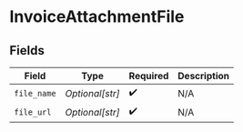 # InvoiceAttachmentFile


## Fields

| Field              | Type               | Required           | Description        |
| ------------------ | ------------------ | ------------------ | ------------------ |
| `file_name`        | *Optional[str]*    | :heavy_check_mark: | N/A                |
| `file_url`         | *Optional[str]*    | :heavy_check_mark: | N/A                |